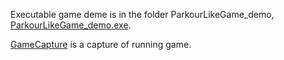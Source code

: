 Executable game deme is in the folder ParkourLikeGame_demo, [ParkourLikeGame_demo.exe](./Unity-projects/ParkourLikeGame/ParkourLikeGame_demo/ParkourLikeGame_demo.exe).

[GameCapture](./Unity-projects/ParkourLikeGame/ParkourLikeGame_demo/GameCapture.PNG) is a capture of running game.
